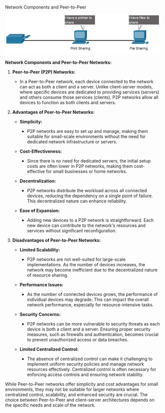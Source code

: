 Network Components and Peer-to-Peer

![Alt text](image.png)

**Network Components and Peer-to-Peer Networks:**

1. **Peer-to-Peer (P2P) Networks:**
   - In a Peer-to-Peer network, each device connected to the network can act as both a client and a server. Unlike client-server models, where specific devices are dedicated to providing services (servers) and others consume those services (clients), P2P networks allow all devices to function as both clients and servers.

2. **Advantages of Peer-to-Peer Networks:**
   - **Simplicity:**
     - P2P networks are easy to set up and manage, making them suitable for small-scale environments without the need for dedicated network infrastructure or servers.

   - **Cost-Effectiveness:**
     - Since there is no need for dedicated servers, the initial setup costs are often lower in P2P networks, making them cost-effective for small businesses or home networks.

   - **Decentralization:**
     - P2P networks distribute the workload across all connected devices, reducing the dependency on a single point of failure. This decentralized nature can enhance reliability.

   - **Ease of Expansion:**
     - Adding new devices to a P2P network is straightforward. Each new device can contribute to the network's resources and services without significant reconfiguration.

3. **Disadvantages of Peer-to-Peer Networks:**
   - **Limited Scalability:**
     - P2P networks are not well-suited for large-scale implementations. As the number of devices increases, the network may become inefficient due to the decentralized nature of resource sharing.

   - **Performance Issues:**
     - As the number of connected devices grows, the performance of individual devices may degrade. This can impact the overall network performance, especially for resource-intensive tasks.

   - **Security Concerns:**
     - P2P networks can be more vulnerable to security threats as each device is both a client and a server. Ensuring proper security measures, such as firewalls and authentication, becomes crucial to prevent unauthorized access or data breaches.

   - **Limited Centralized Control:**
     - The absence of centralized control can make it challenging to implement uniform security policies and manage network resources effectively. Centralized control is often necessary for enforcing access controls and ensuring network stability.

While Peer-to-Peer networks offer simplicity and cost advantages for small environments, they may not be suitable for larger networks where centralized control, scalability, and enhanced security are crucial. The choice between Peer-to-Peer and client-server architectures depends on the specific needs and scale of the network.


